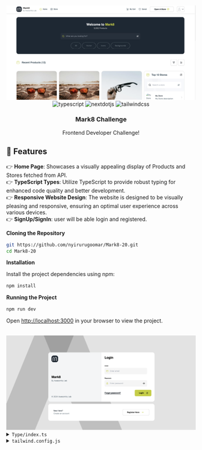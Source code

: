 
<div align="center">
  <br />
    <a href="" target="_blank">
      <img src="/public/Screenshot.png" alt="Project Banner">
    </a>
  <br />


 <div>
    <img src="https://img.shields.io/badge/-TypeScript-black?style=for-the-badge&logoColor=white&logo=typescript&color=3178C6" alt="typescript" />
     <img src="https://img.shields.io/badge/-Next_JS-black?style=for-the-badge&logoColor=white&logo=nextdotjs&color=000000" alt="nextdotjs" />
    <img src="https://img.shields.io/badge/-Tailwind_CSS-black?style=for-the-badge&logoColor=white&logo=tailwindcss&color=06B6D4" alt="tailwindcss" />
  </div>

  <h3 align="center">Mark8 Challenge</h3>
   <div align="center">
     Frontend Developer Challenge!
    </div>
</div>

## <a name="features">🔋 Features</a>

👉 **Home Page**: Showcases a visually appealing display of Products and Stores fetched from  API.<br>
👉 **TypeScript Types**: Utilize TypeScript to provide robust typing for enhanced code quality and better development.<br>
👉 **Responsive Website Design**: The website is designed to be visually pleasing and responsive, ensuring an optimal user experience across various devices.<br>
👉 **SignUp/SignIn**: user will be able login and registered.<br>






**Cloning the Repository**

```bash
git https://github.com/nyirurugoomar/Mark8-20.git
cd Mark8-20
```

**Installation**

Install the project dependencies using npm:

```bash
npm install
```

**Running the Project**

```bash
npm run dev
```


Open [http://localhost:3000](http://localhost:3000) in your browser to view the project.



<br />
    <a href="" target="_blank">
      <img src="/public/Screenshot_login.png" alt="Project login">
    </a>
  <br />

<details>
<summary><code>Type/index.ts</code></summary>

```typescript

export interface Product{
    
    id?:string,
    code?:string,
    name:string,
    description:string,
    category?:Category,
    unitPrice:number,
    thumbnail:string,
    currency:string
    createdAt:string,
    updatedAt:string,
    createdBy?:User
    inventories?:Inventory,
    reviews:Review,
    
}

export interface Category {
    id: string;
    name: string;
    description: string;
    createdAt: string;
    updatedAt: string;
  }
  export interface User {
    id: string;
    email: string;
    phoneNumber: string;
    firstName: string;
    lastName: string;
    isActive: boolean;
    createdAt: string;
    updatedAt: string;
    shippingAddress: string;
    stripeAccountId: string | null;
    currency: string;
  }

export interface Role{
    id:string,
    name:string,
    users:string
    createdAt:string,
    updatedAt:string
}

export interface Inventory{
    id?:string,
    quantity:string,
    createdAt:string,
    updatedAt:string,
    code:string,
    owner:User,
    updatedBy:User,

}

export interface Review{
    id?:string,
    rating?:string,
    comment?: string,
    createdAt:string,
    updatedAt:string,
    ratedBy:User,
    updatedBy:User,

}

export interface Store {
    
    products?: Product[]; // Array of Product
    storeProduct: string;
    storeName: string;
    storeImage: string;
    id: string;
    name: string;
    price?:Product,
    description: string;
    address: string;
    image: string;
    createdAt: string;
    test?:Category;
    manager: {
      id: string;
      email: string;
      phoneNumber: string;
      firstName: string;
      lastName: string;
      createdAt: string;
      shippingAddress: string;
    };
  }
  
```

</details>

<details>
<summary><code>tailwind.config.js</code></summary>

```javascript
import type { Config } from "tailwindcss";

const config: Config = {
  content: [
    "./pages/**/*.{js,ts,jsx,tsx,mdx}",
    "./components/**/*.{js,ts,jsx,tsx,mdx}",
    "./app/**/*.{js,ts,jsx,tsx,mdx}",
  ],
  theme: {
    extend: {
      fontFamily: {
        'dm-sans': ['DM Sans', 'sans-serif'],
      },
      colors: {
        primary: "#C1CF16", 
        secondary: "#1C2834", 
        accent: "#DBDBDB",
        black:"#000000"

      },
      backgroundImage: {
        "gradient-radial": "radial-gradient(var(--tw-gradient-stops))",
        "gradient-conic":
          "conic-gradient(from 180deg at 50% 50%, var(--tw-gradient-stops))",
        "image-bg":"url('/Image01.png')",
        "bg-image":"url('/bgimage.png')"
      },
    },
  },
  plugins: [],
};

export default config;

```

</details>

